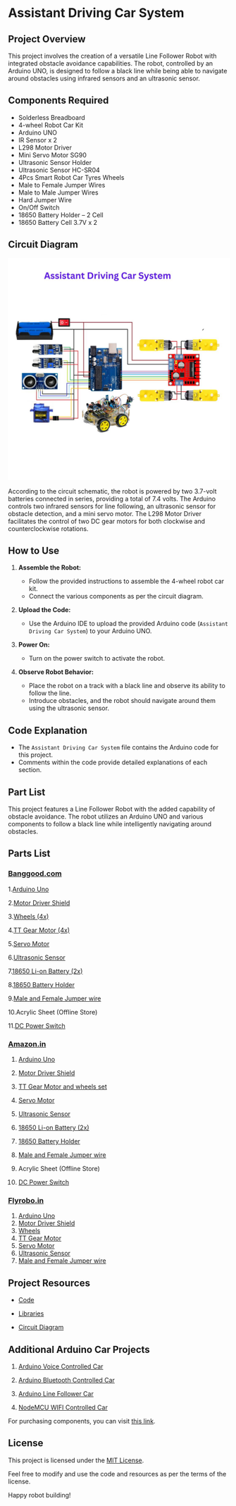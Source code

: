 # Assistant Driving Car System

## Project Overview

This project involves the creation of a versatile Line Follower Robot with integrated obstacle avoidance capabilities. The robot, controlled by an Arduino UNO, is designed to follow a black line while being able to navigate around obstacles using infrared sensors and an ultrasonic sensor.

## Components Required

- Solderless Breadboard
- 4-wheel Robot Car Kit
- Arduino UNO
- IR Sensor x 2
- L298 Motor Driver
- Mini Servo Motor SG90
- Ultrasonic Sensor Holder
- Ultrasonic Sensor HC-SR04
- 4Pcs Smart Robot Car Tyres Wheels
- Male to Female Jumper Wires
- Male to Male Jumper Wires
- Hard Jumper Wire
- On/Off Switch
- 18650 Battery Holder – 2 Cell
- 18650 Battery Cell 3.7V x 2

## Circuit Diagram

<img src="/prototype.jpg" alt="Protptype" />

According to the circuit schematic, the robot is powered by two 3.7-volt batteries connected in series, providing a total of 7.4 volts. The Arduino controls two infrared sensors for line following, an ultrasonic sensor for obstacle detection, and a mini servo motor. The L298 Motor Driver facilitates the control of two DC gear motors for both clockwise and counterclockwise rotations.

## How to Use

1. **Assemble the Robot:**

   - Follow the provided instructions to assemble the 4-wheel robot car kit.
   - Connect the various components as per the circuit diagram.

2. **Upload the Code:**

   - Use the Arduino IDE to upload the provided Arduino code (`Assistant Driving Car System`) to your Arduino UNO.

3. **Power On:**

   - Turn on the power switch to activate the robot.

4. **Observe Robot Behavior:**
   - Place the robot on a track with a black line and observe its ability to follow the line.
   - Introduce obstacles, and the robot should navigate around them using the ultrasonic sensor.

## Code Explanation

- The `Assistant Driving Car System` file contains the Arduino code for this project.
- Comments within the code provide detailed explanations of each section.

## Part List

This project features a Line Follower Robot with the added capability of obstacle avoidance. The robot utilizes an Arduino UNO and various components to follow a black line while intelligently navigating around obstacles.

## Parts List

### [Banggood.com](https://www.banggood.com/)

1.[Arduino Uno](https://bit.ly/2Fz8M4q)

2.[Motor Driver Shield](https://bit.ly/2VWaYsn)

3.[Wheels (4x)](https://bit.ly/2suQJEY)

4.[TT Gear Motor (4x)](https://bit.ly/2Rtg2G9)

5.[Servo Motor](https://bit.ly/2Soq7E4)

6.[Ultrasonic Sensor](https://bit.ly/2RzebL7)

7.[18650 Li-on Battery (2x)](https://bit.ly/2CZabQ7)

8.[18650 Battery Holder](https://bit.ly/2sulLwu)

9.[Male and Female Jumper wire](https://bit.ly/2su6mfM)

10.Acrylic Sheet (Offline Store)

11.[DC Power Switch](https://bit.ly/2FtyEzs)

### [Amazon.in](https://www.amazon.in/)

1.  [Arduino Uno](https://amzn.to/35flEXS)
2.  [ Motor Driver Shield ](https://amzn.to/30Z9ijj)
3.  [TT Gear Motor and wheels set](https://amzn.to/31WSD0Z)
4.  [ Servo Motor](https://amzn.to/2IAigNH)
5.  [Ultrasonic Sensor](https://amzn.to/33fwrQa)
6.  [18650 Li-on Battery (2x)](https://bit.ly/2CZabQ7)
7.  [18650 Battery Holder](https://amzn.to/33iY4b3)

8.  [Male and Female Jumper wire](https://amzn.to/2MmRjOE)

9.  Acrylic Sheet (Offline Store)

10. [DC Power Switch](https://bit.ly/2FtyEzs)

### [Flyrobo.in](https://www.flyrobo.in/)

1.  [ Arduino Uno](https://bit.ly/2m8HZnL)
2.  [Motor Driver Shield](https://bit.ly/2mvO7XL)
3.  [ Wheels](https://bit.ly/2kxPeFF)
4.  [TT Gear Motor](https://bit.ly/2m4fMid)
5.  [Servo Motor](https://bit.ly/2MIdoaB)
6.  [ Ultrasonic Sensor ](https://bit.ly/2McGLm1)
7.  [Male and Female Jumper wire ](https://bit.ly/2mu0aVo)

## Project Resources

- [Code](https://bit.ly/2m6JJhq)

- [Libraries](https://bit.ly/2MbQ9Xi)

- [Circuit Diagram ](https://bit.ly/2MF2Zw7)

## Additional Arduino Car Projects

1.  [ Arduino Voice Controlled Car](https://bit.ly/2WUdsuR)

2.  [Arduino Bluetooth Controlled Car](https://bit.ly/2WpYPuX)

3.  [Arduino Line Follower Car](https://bit.ly/2ZimqPV)

4.  [NodeMCU WIFI Controlled Car](https://bit.ly/2XA941d)

For purchasing components, you can visit [this link](add-your-link-here).

## License

This project is licensed under the [MIT License](LICENSE).

Feel free to modify and use the code and resources as per the terms of the license.

Happy robot building!
